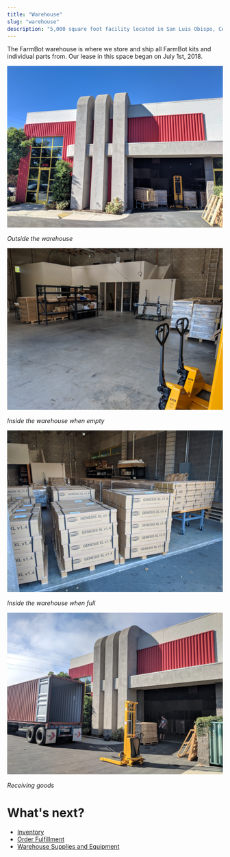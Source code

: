 ```yaml
---
title: "Warehouse"
slug: "warehouse"
description: "5,000 square foot facility located in San Luis Obispo, CA"
---
```


The FarmBot warehouse is where we store and ship all FarmBot kits and individual parts from. Our lease in this space began on July 1st, 2018.

![warehouse](_images/warehouse.jpg)

_Outside the warehouse_



![inside the warehouse when empty](_images/inside_the_warehouse_when_empty.jpg)

_Inside the warehouse when empty_



![inside the warehouse when full](_images/inside_the_warehouse_when_full.jpg)

_Inside the warehouse when full_



![receiving goods](_images/receiving_goods.jpg)

_Receiving goods_





# What's next?

 * [Inventory](warehouse/inventory.md)
 * [Order Fulfillment](warehouse/order-fulfillment.md)
 * [Warehouse Supplies and Equipment](warehouse/warehouse-supplies-and-equipment.md)
